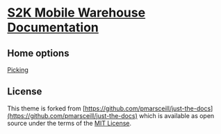 # [S2K Mobile Warehouse Documentation](https://s2kmobile.github.io/wms/)

## Home options
[Picking](https://s2kmobile.github.io/docs/picking)



## License

This theme is forked from [https://github.com/pmarsceill/just-the-docs](https://github.com/pmarsceill/just-the-docs) which is available as open source under the terms of the [MIT License](http://opensource.org/licenses/MIT).
